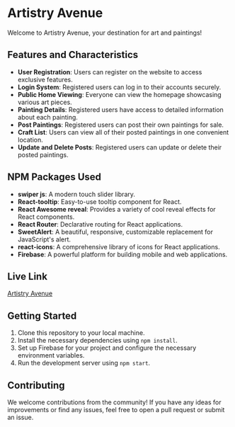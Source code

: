# Artistry Avenue

Welcome to Artistry Avenue, your destination for art and paintings!

## Features and Characteristics

- **User Registration**: Users can register on the website to access exclusive features.
- **Login System**: Registered users can log in to their accounts securely.
- **Public Home Viewing**: Everyone can view the homepage showcasing various art pieces.
- **Painting Details**: Registered users have access to detailed information about each painting.
- **Post Paintings**: Registered users can post their own paintings for sale.
- **Craft List**: Users can view all of their posted paintings in one convenient location.
- **Update and Delete Posts**: Registered users can update or delete their posted paintings.

## NPM Packages Used

- **swiper js**: A modern touch slider library.
- **React-tooltip**: Easy-to-use tooltip component for React.
- **React Awesome reveal**: Provides a variety of cool reveal effects for React components.
- **React Router**: Declarative routing for React applications.
- **SweetAlert**: A beautiful, responsive, customizable replacement for JavaScript's alert.
- **react-icons**: A comprehensive library of icons for React applications.
- **Firebase**: A powerful platform for building mobile and web applications.

## Live Link

[Artistry Avenue](https://artistry-avenue.web.app/)

## Getting Started

1. Clone this repository to your local machine.
2. Install the necessary dependencies using `npm install`.
3. Set up Firebase for your project and configure the necessary environment variables.
4. Run the development server using `npm start`.

## Contributing

We welcome contributions from the community! If you have any ideas for improvements or find any issues, feel free to open a pull request or submit an issue.
